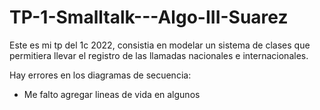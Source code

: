 # TP-1-Smalltalk---Algo-III-Suarez

Este es mi tp del 1c 2022, consistia en modelar un sistema de clases que permitiera llevar el registro de las llamadas nacionales e internacionales.

Hay errores en los diagramas de secuencia:
- Me falto agregar lineas de vida en algunos
